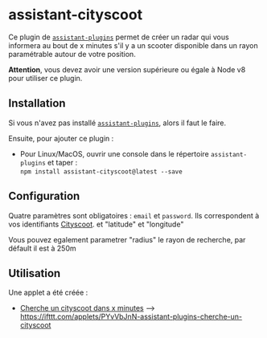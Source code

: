 # assistant-cityscoot

Ce plugin de [`assistant-plugins`](https://aymkdn.github.io/assistant-plugins/) permet de créer un radar qui vous informera au bout de x minutes s'il y a un scooter disponible dans un rayon paramétrable autour de votre position.

**Attention**, vous devez avoir une version supérieure ou égale à Node v8 pour utiliser ce plugin.

## Installation

Si vous n'avez pas installé [`assistant-plugins`](https://aymkdn.github.io/assistant-plugins/), alors il faut le faire.

Ensuite, pour ajouter ce plugin : 
  - Pour Linux/MacOS, ouvrir une console dans le répertoire `assistant-plugins` et taper :  
  `npm install assistant-cityscoot@latest --save`
  
## Configuration

Quatre paramètres sont obligatoires : `email` et `password`. Ils correspondent à vos identifiants [Cityscoot](https://www.cityscoot.eu). et "latitude" et "longitude"

Vous pouvez egalement parametrer "radius" le rayon de recherche, par défault il est à 250m

## Utilisation

Une applet a été créée :

- [Cherche un cityscoot dans x minutes](https://ifttt.com/applets/PYvVbJnN-assistant-plugins-cherche-un-cityscoot) --> https://ifttt.com/applets/PYvVbJnN-assistant-plugins-cherche-un-cityscoot

